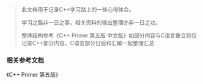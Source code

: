 > 此文档用于记录C++学习路上的一些心得体会。
>
> 学习之路非一日之事，相关资料的输出整理亦非一日之功。
>
> 整体结构参考《C++ Primer 第五版 中文版》如部分内容与C语言重合则仅记录C++部分内容，C语言部分日后和汇编一起整理汇总



### 相关参考文档

《C++ Primer 第五版》

